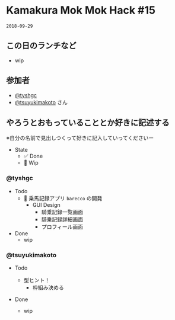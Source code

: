 # Kamakura Mok Mok Hack #15

`2018-09-29`

## この日のランチなど
- wip

## 参加者

- [@tyshgc](http://twitter.com/tyshgc)
- [@tsuyukimakoto](https://twitter.com/everes) さん


## やろうとおもっていることとか好きに記述する
※自分の名前で見出しつくって好きに記入していってくださいー

- State
  - ✅ Done
  - 🚧 Wip

### @tyshgc

- Todo
  - 🚧 乗馬記録アプリ `barecco` の開発
    - GUI Design
      - 騎乗記録一覧画面
      - 騎乗記録詳細画面
      - プロフィール画面
- Done
  - wip

### @tsuyukimakoto

- Todo
  - 型ヒント！
    - 枠組み決める

- Done
  - wip

